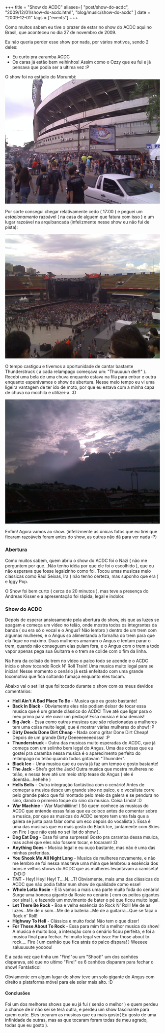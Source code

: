 +++
title = "Show do ACDC"
aliases=[
  "post/show-do-acdc",
  "2009/12/01/show-do-acdc.html",
  "blog/music/show-do-acdc"
]
date = "2009-12-01"
tags = ["events"]
+++

Como muitos sabem eu tive o prazer de estar no show do ACDC aqui no
Brasil, que aconteceu no dia 27 de novembro de 2009.

Eu não queria perder esse show por nada, por vários motivos, sendo 2
deles:

* Eu curto pra caramba ACDC
* Os caras já estão bem velhinhos! Assim como o Ozzy que eu fui e já pensava que podia ser a ultima vez :P

O show foi no estádio do Morumbi:
[![Foto do estadio do morumbi visto de fora](/images/posts/show_acdc_morumbi.jpg "Estadio do Morumbi")](/images/posts/show_acdc_morumbi.jpg "")

Por sorte consegui chegar relativamente cedo ( 17:00 ) e peguei um
_estacionamento_ razoável ( na casa de alguem que fatura
com isso ) e um lugar razoável na arquibancada (infelizmente nesse
show eu não fui de pista):

[![Foto da pista do estádio do Morumbi visto da arquibancada](/images/posts/show_acdc_pista.jpg "Pista do estadio do Morumbi")](/images/posts/show_acdc_pista.jpg "")

O tempo castigou e tivemos a oportunidade de cantar bastante
Thunderstruck ( a cada relampago começava um: "Thuuuuun der!!"
). Recebi uma bela de uma chuva enquanto estava na fila para entrar e
outra enquanto esperávamos o show de abertura. Nesse meio tempo eu vi
uma ligeira vantagem de ter ido de moto, por que eu estava com a minha
capa de chuva na mochila e utilizei-a. :D

[![Foto do céu com o sol passando entre as nuvens](/images/posts/show_acdc_clima.jpg "Clima durante o show")](/images/posts/show_acdc_clima.jpg "")

Enfim! Agora vamos ao show. (infelizmente as únicas fotos que eu
tirei que ficaram razoáveis foram antes do show, as outras não dá para
ver nada :P)

### Abertura

Como muitos sabem, quem abriu o show do ACDC foi o Nazi ( não me
perguntem por que...Não tenho idéia por que ele foi o escolhido ), que
eu não esperava que fosse legalzinho como foi. Tocou umas musicas meio
clássicas como Raul Seixas, Ira ( não tenho certeza, mas suponho que
era ) e Iggy Pop.

O Show foi bem curto ( cerca de 20 minutos ), mas teve a presença do
Andreas Kisser e a apresentação foi rápida, legal e indolor.

### Show do ACDC

Depois de esperar ansiosamente pela abertura do show, eis que as luzes
se apagam e começa um vídeo no telão, onde mostra todos os integrantes
da banda ( ou era só o vocal e o Angus? Não lembro ) dentro de um trem
com algumas mulheres, e o Angus só alimentando a fornalha do trem para
que ela fique no máximo. Duas mulheres amarram o Angus e tentam parar
o trem, quando não conseguem elas pulam fora, e o Angus com o trem a
todo vapor apenas pega sua Guitarra e o trem se colide com o fim da
linha.

Na hora da colisão do trem no vídeo o palco todo se acende e o ACDC
inicia o show tocando Rock N' Roll Train! Uma musica muito legal para
se iniciar! Nesse momento o cenário já está enfeitado com uma grande
locomotiva que fica soltando fumaça enquanto eles tocam.

Abaixo vai o set list que foi tocado durante o show com os meus devidos comentários:

* **Hell Ain't A Bad Place To Be** - Musica que eu gosto bastante!
* **Back In Black** - Obviamente eles não podiam deixar de tocar essa musica que é um grande clássico do ACDC! Tive até que ligar para o meu primo para ele ouvir um pedaço! Essa musica é boa demais!
* **Big Jack** - Essa como outras musicas que são relacionadas a mulheres tem uma coisa muito legal, que é mostrar várias mulheres do show! :P
* **Dirty Deeds Done Dirt Cheap** - Nada como gritar Done Dirt Cheap! Depois de um grande Dirty Deeeeeeeeedsss! :P
* **Thunderstruck** - Outra das musicas muito esperadas do ACDC, que já começa com um solinho bem legal do Angus. Uma das coisas que eu gostei pra caramba nessa musica é o aparecimento perfeito do relâmpago no telão quando todos gritavam "Thunnder".
* **Black Ice** - Uma musica que eu ouvia já faz um tempo e gosto bastante!
* **The Jack** - She's got the Jack! Outra musica que mostra mulheres no telão, e nessa teve até um meio strip tease do Angus ( ele é doentão...hehehe )
* **Hells Bells** - Outra integração fantástica com o cenário! Antes de começar a musica desce um grande sino no palco, e o vocalista corre pelo grande palco que foi montado pelo meio da galera e se pendura no sino, dando o primeiro toque do sino da musica. Coisa Linda! :D
* **War Machine** - War Machiiiiiine! ( Só quem conhece as musicas do ACDC que entende essas falas que eu coloco antes de comentar sobre a musica, por que as musicas do ACDC sempre tem uma fala que a galera se junta para falar como um eco depois do vocalista ). Essa é uma das musicas que eu mais gosto do Black Ice, juntamente com Skies on Fire ( que não está no set list do show ).
* **Dog Eat Dog** - Essa foi uma surpresa! Gosto pra caramba dessa msuica, mas achei que eles não fossem tocar, e tocaram! :D
* **Anything Goes** - Musica legal e eu ouço bastante, mas não é uma das minhas preferidas.
* **You Shook Me All Night Long** - Musica de mulheres novamente, e não me lembro se foi nessa mas teve uma mina que lembrou a essência dos bons e velhos shows do ACDC que as mulheres levantavam a camiseta! :D:D:D
* **TNT** - Hey! Hey! Hey! T....N....T! Obviamente, mais uma das clássicas do ACDC que não podia faltar num show de qualidade como esse!
* **Whole Lotta Rosie** - E lá vamos a mais uma parte muito foda do cenário! Surge uma boneca gigante da Rosie no cenário ( com os peitos gigantes por sinal ), e fazendo um movimento de bater o pé que ficou muito legal.
* **Let There Be Rock** - Boa e velha essência do Rock N' Roll! Me de as luzes...Me de o som...Me de a bateria...Me de a guitarra...Que se faça o Rock n' Roll!
* **Highway To Hell** - Clássica e muito foda! Não tem o que dizer!
* **For Those About To Rock** - Essa para mim foi a melhor musica do show! A musica é muito boa, a interação com o cenário ficou perfeita, e foi a musica final para fechar. Foi muito legal ver isso: For those about to rock.... Fire ( um canhão que fica atrás do palco dispara! ) Weeeee saluuuuute yoooou!

E a cada vez que tinha um "Fire!"ou um "Shoot!" um dos canhões
disparava, até que no ultimo "Fire!" os 6 canhões disparam para fechar
o show! Fantástico!

Obviamente em algum lugar do show teve um solo gigante do Angus com
direito a plataforma móvel para ele solar mais alto. :D

#### Conclusões

Foi um dos melhores shows que eu já fui ( senão o melhor ) e quem
perdeu a chance de ir não sei se terá outra, e perdeu um show
fascinante para quem curte. Eles tocaram as musicas que eu mais gosto(
Eu gosto de uma infinidade de outras, mas as que tocaram foram todas
de meu agrado, todas que eu gosto ).



